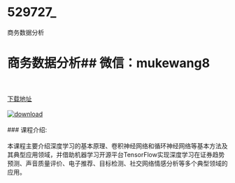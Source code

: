 # 529727_
商务数据分析
# 商务数据分析## 微信：mukewang8
<br/></br>[下载地址](http://www.36tz.cn/article/529727 "下载地址")
<br/></br>[![download](http://36tz.cn/muke_img/2020_01_1-4-300x177.png "下载地址")](http://www.36tz.cn/article/529727 "下载地址")
<br/></br>### 课程介绍:<br/></br>本课程主要介绍深度学习的基本原理、卷积神经网络和循环神经网络等基本方法及其典型应用领域，并借助机器学习开源平台TensorFlow实现深度学习在证券趋势预测、声音质量评价、电子推荐、目标检测、社交网络情感分析等多个典型领域的应用。


 
